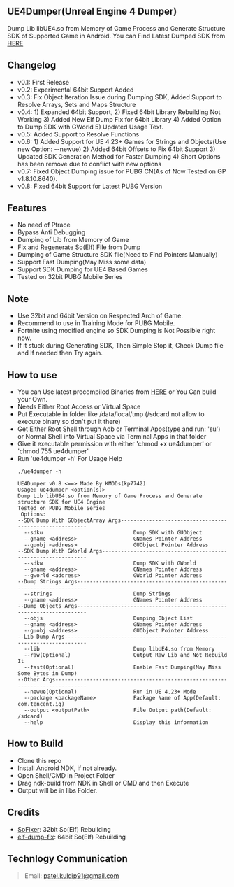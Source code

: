 ## UE4Dumper(Unreal Engine 4 Dumper)
Dump Lib libUE4.so from Memory of Game Process and Generate Structure SDK of Supported Game in Android. You can Find Latest Dumped SDK from [HERE](https://github.com/kp7742/UE4Dumper/tree/master/SDKs/)

## Changelog
- v0.1: First Release
- v0.2: Experimental 64bit Support Added
- v0.3: Fix Object Iteration Issue during Dumping SDK, Added Support to Resolve Arrays, Sets and Maps Structure
- v0.4: 1) Expanded 64bit Support,
        2) Fixed 64bit Library Rebuilding Not Working
        3) Added New Elf Dump Fix for 64bit Library
        4) Added Option to Dump SDK with GWorld
		5) Updated Usage Text.
- v0.5: Added Support to Resolve Functions
- v0.6: 1) Added Support for UE 4.23+ Games for Strings and Objects(Use new Option: --newue)
		2) Added 64bit Offsets to Fix 64bit Support
		3) Updated SDK Generation Method for Faster Dumping
		4) Short Options has been remove due to conflict with new options
- v0.7: Fixed Object Dumping issue for PUBG CN(As of Now Tested on GP v1.8.10.8640).
- v0.8: Fixed 64bit Support for Latest PUBG Version

## Features
- No need of Ptrace
- Bypass Anti Debugging
- Dumping of Lib from Memory of Game
- Fix and Regenerate So(Elf) File from Dump
- Dumping of Game Structure SDK file(Need to Find Pointers Manually)
- Support Fast Dumping(May Miss some data)
- Support SDK Dumping for UE4 Based Games
- Tested on 32bit PUBG Mobile Series

## Note
- Use 32bit and 64bit Version on Respected Arch of Game.
- Recommend to use in Training Mode for PUBG Mobile.
- Fortnite using modified engine so SDK Dumping is Not Possible right now.
- If it stuck during Generating SDK, Then Simple Stop it, Check Dump file and If needed then Try again.
 
## How to use
- You can Use latest precompiled Binaries from [HERE](https://github.com/kp7742/UE4Dumper/tree/master/libs/) or You Can build your Own.
- Needs Either Root Access or Virtual Space
- Put Executable in folder like /data/local/tmp (/sdcard not allow to execute binary so don't put it there)
- Get Either Root Shell through Adb or Terminal Apps(type and run: 'su') or Normal Shell into Virtual Space via Terminal Apps in that folder
- Give it executable permission with either 'chmod +x ue4dumper' or 'chmod 755 ue4dumper'
- Run 'ue4dumper -h' For Usage Help
	```
    ./ue4dumper -h
	 
    UE4Dumper v0.8 <==> Made By KMODs(kp7742)
    Usage: ue4dumper <option(s)>
    Dump Lib libUE4.so from Memory of Game Process and Generate structure SDK for UE4 Engine
    Tested on PUBG Mobile Series
     Options:
    --SDK Dump With GObjectArray Args--------------------------------------------------------
      --sdku                             Dump SDK with GUObject
      --gname <address>                  GNames Pointer Address
      --guobj <address>                  GUObject Pointer Address
    --SDK Dump With GWorld Args--------------------------------------------------------------
      --sdkw                             Dump SDK with GWorld
      --gname <address>                  GNames Pointer Address
      --gworld <address>                 GWorld Pointer Address
    --Dump Strings Args----------------------------------------------------------------------
      --strings                          Dump Strings
      --gname <address>                  GNames Pointer Address
    --Dump Objects Args----------------------------------------------------------------------
      --objs                             Dumping Object List
      --gname <address>                  GNames Pointer Address
      --guobj <address>                  GUObject Pointer Address
    --Lib Dump Args--------------------------------------------------------------------------
      --lib                              Dump libUE4.so from Memory
      --raw(Optional)                    Output Raw Lib and Not Rebuild It
      --fast(Optional)                   Enable Fast Dumping(May Miss Some Bytes in Dump)
    --Other Args-----------------------------------------------------------------------------
	  --newue(Optional)                  Run in UE 4.23+ Mode
      --package <packageName>            Package Name of App(Default: com.tencent.ig)
      --output <outputPath>              File Output path(Default: /sdcard)
      --help                             Display this information
	```
	
## How to Build
- Clone this repo
- Install Android NDK, if not already.
- Open Shell/CMD in Project Folder
- Drag ndk-build from NDK in Shell or CMD and then Execute
- Output will be in libs Folder.

## Credits
- [SoFixer](https://github.com/F8LEFT/SoFixer): 32bit So(Elf) Rebuilding
- [elf-dump-fix](https://github.com/maiyao1988/elf-dump-fix): 64bit So(Elf) Rebuilding

## Technlogy Communication
> Email: patel.kuldip91@gmail.com
